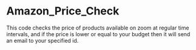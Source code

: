 # Amazon_Price_Check
This code checks the price of products available on zoom at regular time intervals, and if the price is lower or equal to your budget then it will send an email to your specified id.
